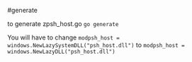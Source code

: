 #generate

to generate zpsh_host.go
`go generate`

You will have to change `modpsh_host = windows.NewLazySystemDLL("psh_host.dll")` to `modpsh_host = windows.NewLazyDLL("psh_host.dll")`
